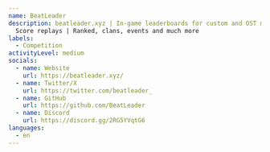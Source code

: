 ```yaml
---
name: BeatLeader
description: beatleader.xyz | In-game leaderboards for custom and OST maps |
  Score replays | Ranked, clans, events and much more
labels:
  - Competition
activityLevel: medium
socials:
  - name: Website
    url: https://beatleader.xyz/
  - name: Twitter/X
    url: https://twitter.com/beatleader_
  - name: GitHub
    url: https://github.com/BeatLeader
  - name: Discord
    url: https://discord.gg/2RG5YVqtG6
languages:
  - en
---
```

